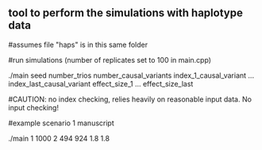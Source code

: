 ## tool to perform the simulations with haplotype data

#assumes file "haps" is in this same folder

#run simulations (number of replicates set to 100 in main.cpp)

./main seed number_trios number_causal_variants index_1_causal_variant ... index_last_causal_variant effect_size_1 ... effect_size_last

#CAUTION: no index checking, relies heavily on reasonable input data. No input checking!

#example scenario 1 manuscript

./main 1 1000 2 494 924 1.8 1.8
